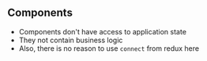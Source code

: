 ## Components

- Components don't have access to application state
- They not contain business logic
- Also, there is no reason to use `connect` from redux here
